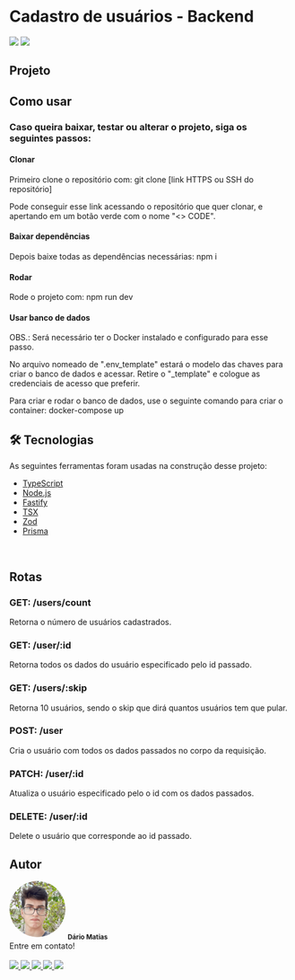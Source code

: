 # Cadastro de usuários - Backend

<div style="display: inline_block">
  <img src="https://img.shields.io/badge/license-mit-green" />
  <img src="https://img.shields.io/badge/status%20-active-blue" />
</div>

## Projeto

## Como usar

### Caso queira baixar, testar ou alterar o projeto, siga os seguintes passos:

#### Clonar

Primeiro clone o repositório com: git clone [link HTTPS ou SSH do repositório]

Pode conseguir esse link acessando o repositório que quer clonar, e apertando em um botão verde com o nome "<> CODE".

#### Baixar dependências

Depois baixe todas as dependências necessárias: npm i

#### Rodar

Rode o projeto com: npm run dev

#### Usar banco de dados

OBS.: Será necessário ter o Docker instalado e configurado para esse passo.

No arquivo nomeado de ".env_template" estará o modelo das chaves para criar o banco de dados e acessar. Retire o "\_template" e cologue as credenciais de acesso que preferir.

Para criar e rodar o banco de dados, use o seguinte comando para criar o container: docker-compose up

## 🛠 Tecnologias

As seguintes ferramentas foram usadas na construção desse projeto:

-   [TypeScript](https://www.typescriptlang.org/)
-   [Node.js](https://nodejs.org/pt-br/)
-   [Fastify](https://www.fastify.io/)
-   [TSX](https://github.com/esbuild-kit/tsx#readme/)
-   [Zod](https://zod.dev/)
-   [Prisma](https://www.prisma.io/)

<br/>

## Rotas

### GET: /users/count

Retorna o número de usuários cadastrados.

### GET: /user/:id

Retorna todos os dados do usuário especificado pelo id passado.

### GET: /users/:skip

Retorna 10 usuários, sendo o skip que dirá quantos usuários tem que pular.

### POST: /user

Cria o usuário com todos os dados passados no corpo da requisição.

### PATCH: /user/:id

Atualiza o usuário especificado pelo o id com os dados passados.

### DELETE: /user/:id

Delete o usuário que corresponde ao id passado.

## Autor

<img style="border-radius: 50%" src="./assets/images/my-photo.png" width="100px" alt="My photo"/>

<sub>
  <b>Dário Matias</b>
</sub>

<br/>
  Entre em contato!
<br/>
<br/>

<a href="https://www.linkedin.com/in/d%C3%A1rio-matias-dales-gamma-587785243/" target="_blank">
  <img src="https://img.shields.io/badge/LinkedIn-0077B5?style=for-the-badge&logo=linkedin&logoColor=white" />
</a>

<a href="https://www.instagram.com/dario_delta10/?theme=dark" target="_blank">
  <img src="https://img.shields.io/badge/-Instagram-%23E4405F?style=for-the-badge&logo=instagram&logoColor=white" />
</a>

<a href="https://wa.me/5583986404371">
  <img src="https://img.shields.io/badge/WhatsApp-25D366?style=for-the-badge&logo=whatsapp&logoColor=white" />
</a>

<a href="https://twitter.com/matiasdario752" target="_blank">
  <img src="https://img.shields.io/badge/Twitter-1DA1F2?style=for-the-badge&logo=twitter&logoColor=white" />
</a>

<a href="https://portfolio-dariomatias-dev.vercel.app/" target="_blank">
  <img src="https://img.shields.io/badge/website-000000?style=for-the-badge&logo=About.me&logoColor=white" />
</a>
